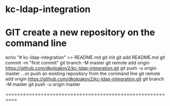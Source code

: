 # kc-ldap-integration
# GIT create a new repository on the command line
echo "# kc-ldap-integration" >> README.md
git init
git add README.md
git commit -m "first commit"
git branch -M master
git remote add origin https://github.com/dkolpakov2/kc-ldap-integration.git
git push -u origin master
…or push an existing repository from the command line
git remote add origin https://github.com/dkolpakov2/kc-ldap-integration.git
git branch -M master
git push -u origin master

==========================================================


